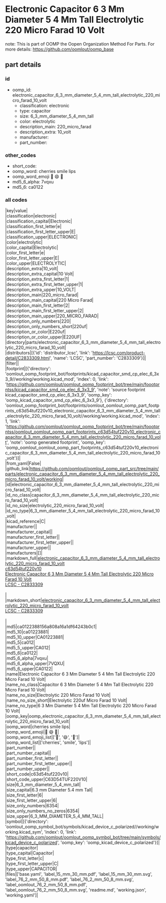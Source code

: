 # Electronic Capacitor 6 3 Mm Diameter 5 4 Mm Tall Electrolytic 220 Micro Farad 10 Volt  

note: This is part of OOMP the Oopen Organization Method For Parts. For more details: https://github.com/oomlout/oomp_base

##  part details





### id
* oomp_id: electronic_capacitor_6_3_mm_diameter_5_4_mm_tall_electrolytic_220_micro_farad_10_volt
  * classification: electronic
  * type: capacitor
  * size: 6_3_mm_diameter_5_4_mm_tall
  * color: electrolytic
  * description_main: 220_micro_farad
  * description_extra: 10_volt
  * manufacturer: 
  * part_number: 

### other_codes
* short_code: 
* oomp_word: cherries smile lips
* oomp_word_emoji :cherries: :smile: :lips:
* md5_6_alpha: 7vqxu
* md5_6: ca0122

### all codes 
|key|value|  
|classification|electronic|  
|classification_capital|Electronic|  
|classification_first_letter|e|  
|classification_first_letter_upper|E|  
|classification_upper|ELECTRONIC|  
|color|electrolytic|  
|color_capital|Electrolytic|  
|color_first_letter|e|  
|color_first_letter_upper|E|  
|color_upper|ELECTROLYTIC|  
|description_extra|10_volt|  
|description_extra_capital|10 Volt|  
|description_extra_first_letter|1|  
|description_extra_first_letter_upper|1|  
|description_extra_upper|10_VOLT|  
|description_main|220_micro_farad|  
|description_main_capital|220 Micro Farad|  
|description_main_first_letter|2|  
|description_main_first_letter_upper|2|  
|description_main_upper|220_MICRO_FARAD|  
|description_only_numbers|220|  
|description_only_numbers_short|220uf|  
|description_or_color|E220uf|  
|description_or_color_upper|E220UF|  
|directory|parts/electronic_capacitor_6_3_mm_diameter_5_4_mm_tall_electrolytic_220_micro_farad_10_volt|  
|distributors|[{'id': 'distributor_lcsc', 'link': 'https://lcsc.com/product-detail/C2833309.html', 'name': 'LCSC', 'part_number': 'C2833309'}]|  
|filter||  
|footprint|[{'directory': 'oomlout_oomp_footprint_bot/footprints/kicad_capacitor_smd_cp_elec_6_3x3_9//working/working.kicad_mod', 'index': 0, 'link': 'https://github.com/oomlout/oomlout_oomp_footprint_bot/tree/main/foootprntss/kicad_capacitor_smd_cp_elec_6_3x3_9', 'note': 'source footprint kicad_capacitor_smd_cp_elec_6_3x3_9', 'oomp_key': 'oomp_kicad_capacitor_smd_cp_elec_6_3x3_9'}, {'directory': 'oomlout_oomp_footprint_bot/footprints/oomlout_oomlout_oomp_part_footprints_c63d54tuf220v10_electronic_capacitor_6_3_mm_diameter_5_4_mm_tall_electrolytic_220_micro_farad_10_volt//working/working.kicad_mod', 'index': 1, 'link': 'https://github.com/oomlout/oomlout_oomp_footprint_bot/tree/main/foootprntss/oomlout_oomlout_oomp_part_footprints_c63d54tuf220v10_electronic_capacitor_6_3_mm_diameter_5_4_mm_tall_electrolytic_220_micro_farad_10_volt', 'note': 'oomp generated footprint', 'oomp_key': 'oomp_oomlout_oomlout_oomp_part_footprints_c63d54tuf220v10_electronic_capacitor_6_3_mm_diameter_5_4_mm_tall_electrolytic_220_micro_farad_10_volt'}]|  
|from_yaml|False|  
|github_link|https://github.com/oomlout/oomlout_oomp_part_src/tree/main/parts/electronic_capacitor_6_3_mm_diameter_5_4_mm_tall_electrolytic_220_micro_farad_10_volt/working|  
|id|electronic_capacitor_6_3_mm_diameter_5_4_mm_tall_electrolytic_220_micro_farad_10_volt|  
|id_no_class|capacitor_6_3_mm_diameter_5_4_mm_tall_electrolytic_220_micro_farad_10_volt|  
|id_no_size|electrolytic_220_micro_farad_10_volt|  
|id_no_type|6_3_mm_diameter_5_4_mm_tall_electrolytic_220_micro_farad_10_volt|  
|kicad_reference|C|  
|manufacturer||  
|manufacturer_capital||  
|manufacturer_first_letter||  
|manufacturer_first_letter_upper||  
|manufacturer_upper||  
|manufacturers|[]|  
|markdown_full|[electronic_capacitor_6_3_mm_diameter_5_4_mm_tall_electrolytic_220_micro_farad_10_volt](https://github.com/oomlout/oomlout_oomp_part_src/tree/main/parts/electronic_capacitor_6_3_mm_diameter_5_4_mm_tall_electrolytic_220_micro_farad_10_volt/working)<br>[c63d54tuf220v10](https://github.com/oomlout/oomlout_oomp_part_src/tree/main/parts/electronic_capacitor_6_3_mm_diameter_5_4_mm_tall_electrolytic_220_micro_farad_10_volt/working)<br>[Electronic Capacitor 6 3 Mm Diameter 5 4 Mm Tall Electrolytic 220 Micro Farad 10 Volt](https://github.com/oomlout/oomlout_oomp_part_src/tree/main/parts/electronic_capacitor_6_3_mm_diameter_5_4_mm_tall_electrolytic_220_micro_farad_10_volt/working)<br>[LCSC - C2833309<br>](https://lcsc.com/product-detail/C2833309.html)<br>|  
|markdown_short|[electronic_capacitor_6_3_mm_diameter_5_4_mm_tall_electrolytic_220_micro_farad_10_volt](https://github.com/oomlout/oomlout_oomp_part_src/tree/main/parts/electronic_capacitor_6_3_mm_diameter_5_4_mm_tall_electrolytic_220_micro_farad_10_volt/working)<br>[LCSC - C2833309<br>](https://lcsc.com/product-detail/C2833309.html)<br>|  
|md5|ca0122388156a808a16a1df64243b0c1|  
|md5_10|ca01223881|  
|md5_10_upper|CA01223881|  
|md5_5|ca012|  
|md5_5_upper|CA012|  
|md5_6|ca0122|  
|md5_6_alpha|7vqxu|  
|md5_6_alpha_upper|7VQXU|  
|md5_6_upper|CA0122|  
|name|Electronic Capacitor 6 3 Mm Diameter 5 4 Mm Tall Electrolytic 220 Micro Farad 10 Volt|  
|name_no_class|Capacitor 6 3 Mm Diameter 5 4 Mm Tall Electrolytic 220 Micro Farad 10 Volt|  
|name_no_size|Electrolytic 220 Micro Farad 10 Volt|  
|name_no_size_short|Electrolytic 220uf Micro Farad 10 Volt|  
|name_no_type|6 3 Mm Diameter 5 4 Mm Tall Electrolytic 220 Micro Farad 10 Volt|  
|oomp_key|oomp_electronic_capacitor_6_3_mm_diameter_5_4_mm_tall_electrolytic_220_micro_farad_10_volt|  
|oomp_word|cherries smile lips|  
|oomp_word_emoji|:cherries: :smile: :lips:|  
|oomp_word_emoji_list|[':cherries:', ':smile:', ':lips:']|  
|oomp_word_list|['cherries', 'smile', 'lips']|  
|part_number||  
|part_number_capital||  
|part_number_first_letter||  
|part_number_first_letter_upper||  
|part_number_upper||  
|short_code|c63d54tuf220v10|  
|short_code_upper|C63D54TUF220V10|  
|size|6_3_mm_diameter_5_4_mm_tall|  
|size_capital|6.3 mm Diameter 5.4 mm Tall|  
|size_first_letter|6|  
|size_first_letter_upper|6|  
|size_only_numbers|6354|  
|size_only_numbers_no_zeros|6354|  
|size_upper|6_3_MM_DIAMETER_5_4_MM_TALL|  
|symbol|[{'directory': 'oomlout_oomp_symbol_bot/symbols/kicad_device_c_polarized//working/working.kicad_sym', 'index': 0, 'link': 'https://github.com/oomlout/oomlout_oomp_symbol_bot/tree/main/symbols/kicad_device_c_polarized', 'oomp_key': 'oomp_kicad_device_c_polarized'}]|  
|type|capacitor|  
|type_capital|Capacitor|  
|type_first_letter|c|  
|type_first_letter_upper|C|  
|type_upper|CAPACITOR|  
|files|['base.yaml', 'label_15_mm_30_mm.pdf', 'label_15_mm_30_mm.svg', 'label_76_2_mm_50_8_mm.pdf', 'label_76_2_mm_50_8_mm.svg', 'label_oomlout_76_2_mm_50_8_mm.pdf', 'label_oomlout_76_2_mm_50_8_mm.svg', 'readme.md', 'working.json', 'working.yaml']|  
